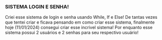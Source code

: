 ### SISTEMA LOGIN E SENHA!
Criei esse sistema de login e senha usando While, If e Else!
De tantas vezes que tentei criar e ficava pensando em como criar esse sistema, finalmente hoje (11/01/2024) consegui criar esse incrivel sistema!
Por enquanto esse sistema possui 2 usuários e 2 senhas para seu respectivo usuário!
